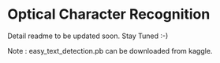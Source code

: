 # Optical Character Recognition
Detail readme to be updated soon. Stay Tuned :-)

Note : easy_text_detection.pb can be downloaded from kaggle.
